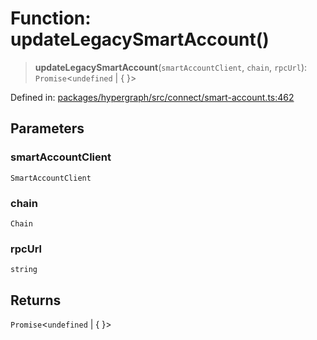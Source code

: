 # Function: updateLegacySmartAccount()

> **updateLegacySmartAccount**(`smartAccountClient`, `chain`, `rpcUrl`): `Promise`\<`undefined` \| \{ \}\>

Defined in: [packages/hypergraph/src/connect/smart-account.ts:462](https://github.com/hashirpm/hypergraph/blob/ab4ea1cdb9430798142e0d735aac9d31c2cf0ae0/packages/hypergraph/src/connect/smart-account.ts#L462)

## Parameters

### smartAccountClient

`SmartAccountClient`

### chain

`Chain`

### rpcUrl

`string`

## Returns

`Promise`\<`undefined` \| \{ \}\>
